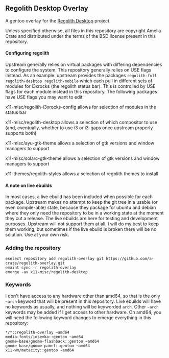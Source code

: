 ## Regolith Desktop Overlay
A gentoo overlay for the [Regolith Desktop](https://regolith-linux.org/) project.

Unless specified otherwise, all files in this repository are copyright Amelia Crate and distributed under the terms of the BSD license present in this repository.

#### Configuring regolith
Upstream generally relies on virtual packages with differing dependencies to configure the system. This repository generally relies on USE flags instead. As an example: upstream provides the packages `regolith-full regolith-desktop regolith-mobile` which each pull in different sets of modules for i3xrocks (the regolith status bar).
This is controlled by USE flags for each module instead in this repository. The following packages have USE flags you may want to edit:

x11-misc/regolith-i3xrocks-config allows for selection of modules in the status bar

x11-misc/regolith-desktop allows a selection of which compositor to use (and, eventually, whether to use i3 or i3-gaps once upstream properly supports both)

x11-misc/ayu-gtk-theme allows a selection of gtk versions and window managers to support

x11-misc/solarc-gtk-theme allows a selection of gtk versions and window managers to support

x11-themes/regolith-styles allows a selection of regolith themes to install

#### A note on live ebuilds
In most cases, a live ebuild has been included when possible for each package. Upstream makes no attempt to keep the git tree in a usable (or even compile-able) state, because they package for ubuntu and debian where they only need the repository to be in a working state at the moment they cut a release.
The live ebuilds are here for testing and development purposes. Upstream will not support them at all. I will do my best to keep them working, but sometimes if the live ebuild is broken there will be no solution. Use at your own risk.

### Adding the repository
```
eselect repository add regolith-overlay git https://github.com/a-crate/regolith-overlay.git
emaint sync -r regolith-overlay
emerge -av x11-misc/regolith-desktop
```

### Keywords
I don't have access to any hardware other than amd64, so that is the only `~arch` keyword that will be present in this repository. Live ebuilds will have no keywords as usually, and nothing will be keyworded `arch`.
Other `~arch` keywords may be added if I get access to other hardware. On amd64, you will need the following keyword changes to emerge everything in this repository:
```
*/*::regolith-overlay ~amd64
media-fonts/iosevka::gentoo ~amd64
gnome-base/gnome-flashback::gentoo ~amd64
gnome-base/gnome-panel::gentoo ~amd64
x11-wm/metacity::gentoo ~amd64
```
